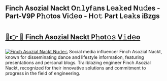 ## Finch Asozial Nackt O𝚗𝚕yf𝚊ns L𝚎a𝚔ed N𝚞𝚍es - Part-V9P P𝚑𝚘tos Vi𝚍𝚎o - H𝚘𝚝 Part L𝚎a𝚔s iBzgs

# <h2><a href="http://kfexv6g.oniu.top/?m=Finch+Asozial+Nackt">🔗👉 🔴 Finch Asozial Nackt P𝚑ot𝚘𝚜 V𝚒d𝚎o</a></h2>

[![Finch Asozial Nackt Nu𝚍e𝚜](https://i.imgur.com/0qMVB7G.gif)](http://kfexv6g.oniu.top/?m=Finch+Asozial+Nackt)
Social media influencer Finch Asozial Nackt, known for disseminating dance and lifestyle information, featuring presentations and personal blogs. Trailblazing engineer Finch Asozial Nackt, recognized for their innovative solutions and commitment to progress in the field of engineering.  

